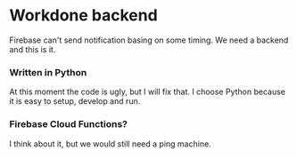 # Workdone backend
Firebase can't send notification basing on some timing. We need a backend and this is it.

### Written in Python
At this moment the code is ugly, but I will fix that. I choose Python because it is easy to setup, develop and run.

### Firebase Cloud Functions?
I think about it, but we would still need a ping machine.
